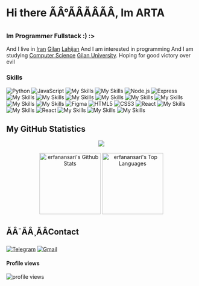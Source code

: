 
# Hi there ÃÂ°ÃÂÃÂÃÂ, Im ARTA 
### Im Programmer Fullstack :) :>

 And I live in  [Iran](https://en.wikipedia.org/wiki/Iran) [Gilan](https://en.wikipedia.org/wiki/Gilan_province) [Lahijan](https://en.wikipedia.org/wiki/Lahijan)
 And I am interested in programming 
 And I am studying [Computer Science](https://en.wikipedia.org/wiki/Computer_science) [Gilan University](https://en.wikipedia.org/wiki/University_of_Guilan).
 Hoping for good victory over evil

### Skills
![Python](https://img.shields.io/badge/Python-3776AB.svg?style=for-the-badge&logo=Python&logoColor=white)
![JavaScript](https://img.shields.io/badge/JavaScript-F7DF1E.svg?style=for-the-badge&logo=JavaScript&logoColor=black)
![My Skills](https://img.shields.io/badge/Go-00ADD8.svg?style=for-the-badge&logo=Go&logoColor=white)
![My Skills](https://img.shields.io/badge/NestJS-E0234E.svg?style=for-the-badge&logo=NestJS&logoColor=white)
![Node.js](https://img.shields.io/badge/Node.js-339933.svg?style=for-the-badge&logo=nodedotjs&logoColor=white)
![Express](https://img.shields.io/badge/Express-000000.svg?style=for-the-badge&logo=Express&logoColor=white)
![My Skills](https://img.shields.io/badge/MongoDB-47A248.svg?style=for-the-badge&logo=MongoDB&logoColor=white)
![My Skills](https://img.shields.io/badge/Mongoose-880000.svg?style=for-the-badge&logo=Mongoose&logoColor=white)
![My Skills](https://img.shields.io/badge/Nodemon-76D04B.svg?style=for-the-badge&logo=Nodemon&logoColor=white)
![My Skills](https://img.shields.io/badge/.ENV-ECD53F.svg?style=for-the-badge&logo=dotenv&logoColor=black)
![My Skills](https://img.shields.io/badge/Next.js-000000.svg?style=for-the-badge&logo=nextdotjs&logoColor=white)
![My Skills](https://img.shields.io/badge/Webpack-8DD6F9.svg?style=for-the-badge&logo=Webpack&logoColor=black)
![My Skills](https://img.shields.io/badge/Express-000000.svg?style=for-the-badge&logo=Express&logoColor=white)
![My Skills](https://img.shields.io/badge/Redux-764ABC.svg?style=for-the-badge&logo=Redux&logoColor=white)
![Figma](https://img.shields.io/badge/Figma-F24E1E.svg?style=for-the-badge&logo=Figma&logoColor=white)
![HTML5](https://img.shields.io/badge/HTML5-E34F26.svg?style=for-the-badge&logo=HTML5&logoColor=white)
![CSS3](https://img.shields.io/badge/CSS3-1572B6.svg?style=for-the-badge&logo=CSS3&logoColor=white)
![React](https://img.shields.io/badge/React-61DAFB.svg?style=for-the-badge&logo=React&logoColor=black)
![My Skills](https://img.shields.io/badge/Qt-41CD52.svg?style=for-the-badge&logo=Qt&logoColor=white)
![My Skills](https://img.shields.io/badge/Electron-47848F.svg?style=for-the-badge&logo=Electron&logoColor=white)
![React](https://img.shields.io/badge/ReactNative-61DAFB.svg?style=for-the-badge&logo=React&logoColor=black)
![My Skills](https://img.shields.io/badge/WordPress-21759B.svg?style=for-the-badge&logo=WordPress&logoColor=white)
![My Skills](https://img.shields.io/badge/Git-F05032.svg?style=for-the-badge&logo=Git&logoColor=white)
![My Skills](https://img.shields.io/badge/GitHub%20Pages-222222.svg?style=for-the-badge&logo=GitHub-Pages&logoColor=white)
## My GitHub Statistics
<div align="center">
  <img src="https://github-readme-streak-stats.herokuapp.com?user=artafps"/>
</div>

  <div align="center">
    <br/>
    <a href="https://github.com/anuraghazra/github-readme-stats"><img alt="erfanansari's Github Stats" src="https://github-readme-stats.vercel.app/api?username=artafps&show_icons=true&" height="162px"/></a>
    <a href="https://github.com/anuraghazra/github-readme-stats"><img alt="erfanansari's Top Languages" src="https://github-readme-stats.vercel.app/api/top-langs/?username=artafps&langs_count=8&layout=compact&hide_border=false&" height="162px"/></a>
    <br/>
  </div>
 





## ÃÂ¯ÃÂ¸ÃÂContact
<a href="https://t.me/artafps"><img alt="Telegram" title="t.me/hallo_apta" src="https://img.shields.io/badge/Telegram-1C8CC5?logo=telegram&logoColor=white"/></a>
<a href="mailto:artafallahpoor@gmail.com"><img alt="Gmail" title="artafallahpoor@gmail.com" src="https://img.shields.io/badge/Gmail-DE4032?logo=gmail&logoColor=white"/></a>

#### Profile views 
<p align="left"> <img src="https://komarev.com/ghpvc/?username=artafallahpoor&label=Profile%20views&color=0e75b6&style=flat" alt="profile views" /> </p>
